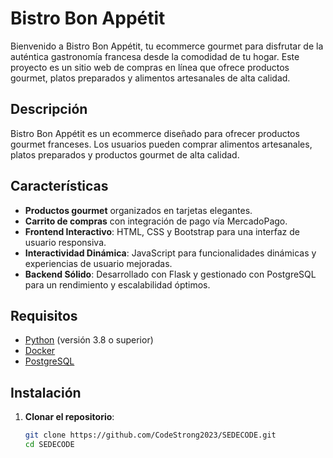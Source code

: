 # Bistro Bon Appétit

Bienvenido a Bistro Bon Appétit, tu ecommerce gourmet para disfrutar de la auténtica gastronomía francesa desde la comodidad de tu hogar. Este proyecto es un sitio web de compras en línea que ofrece productos gourmet, platos preparados y alimentos artesanales de alta calidad.

## Descripción

Bistro Bon Appétit es un ecommerce diseñado para ofrecer productos gourmet franceses. Los usuarios pueden comprar alimentos artesanales, platos preparados y productos gourmet de alta calidad.

## Características

- **Productos gourmet** organizados en tarjetas elegantes.
- **Carrito de compras** con integración de pago vía MercadoPago.
- **Frontend Interactivo**: HTML, CSS y Bootstrap para una interfaz de usuario responsiva.
- **Interactividad Dinámica**: JavaScript para funcionalidades dinámicas y experiencias de usuario mejoradas.
- **Backend Sólido**: Desarrollado con Flask y gestionado con PostgreSQL para un rendimiento y escalabilidad óptimos.

## Requisitos

- [Python](https://www.python.org/) (versión 3.8 o superior)
- [Docker](https://www.docker.com/)
- [PostgreSQL](https://www.postgresql.org/)

## Instalación

1. **Clonar el repositorio**:
   ```bash
   git clone https://github.com/CodeStrong2023/SEDECODE.git
   cd SEDECODE
   